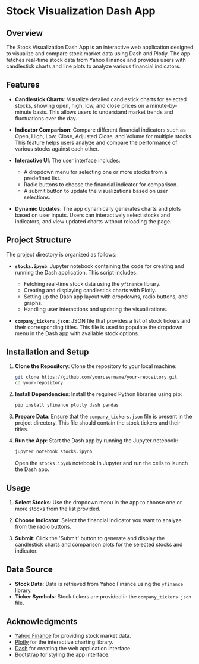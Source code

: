 # Stock Visualization Dash App

## Overview

The Stock Visualization Dash App is an interactive web application designed to visualize and compare stock market data using Dash and Plotly. The app fetches real-time stock data from Yahoo Finance and provides users with candlestick charts and line plots to analyze various financial indicators.

## Features

- **Candlestick Charts**: Visualize detailed candlestick charts for selected stocks, showing open, high, low, and close prices on a minute-by-minute basis. This allows users to understand market trends and fluctuations over the day.

- **Indicator Comparison**: Compare different financial indicators such as Open, High, Low, Close, Adjusted Close, and Volume for multiple stocks. This feature helps users analyze and compare the performance of various stocks against each other.

- **Interactive UI**: The user interface includes:
  - A dropdown menu for selecting one or more stocks from a predefined list.
  - Radio buttons to choose the financial indicator for comparison.
  - A submit button to update the visualizations based on user selections.

- **Dynamic Updates**: The app dynamically generates charts and plots based on user inputs. Users can interactively select stocks and indicators, and view updated charts without reloading the page.

## Project Structure

The project directory is organized as follows:

- **`stocks.ipynb`**: Jupyter notebook containing the code for creating and running the Dash application. This script includes:
  - Fetching real-time stock data using the `yfinance` library.
  - Creating and displaying candlestick charts with Plotly.
  - Setting up the Dash app layout with dropdowns, radio buttons, and graphs.
  - Handling user interactions and updating the visualizations.

- **`company_tickers.json`**: JSON file that provides a list of stock tickers and their corresponding titles. This file is used to populate the dropdown menu in the Dash app with available stock options.

## Installation and Setup

1. **Clone the Repository**:
   Clone the repository to your local machine:

   ```bash
   git clone https://github.com/yourusername/your-repository.git
   cd your-repository
   ```

2. **Install Dependencies**:
   Install the required Python libraries using pip:

   ```bash
   pip install yfinance plotly dash pandas
   ```

3. **Prepare Data**:
   Ensure that the `company_tickers.json` file is present in the project directory. This file should contain the stock tickers and their titles.

4. **Run the App**:
   Start the Dash app by running the Jupyter notebook:

   ```bash
   jupyter notebook stocks.ipynb
   ```

   Open the `stocks.ipynb` notebook in Jupyter and run the cells to launch the Dash app.

## Usage

1. **Select Stocks**:
   Use the dropdown menu in the app to choose one or more stocks from the list provided.

2. **Choose Indicator**:
   Select the financial indicator you want to analyze from the radio buttons.

3. **Submit**:
   Click the 'Submit' button to generate and display the candlestick charts and comparison plots for the selected stocks and indicator.

## Data Source

- **Stock Data**: Data is retrieved from Yahoo Finance using the `yfinance` library.
- **Ticker Symbols**: Stock tickers are provided in the `company_tickers.json` file.


## Acknowledgments

- [Yahoo Finance](https://finance.yahoo.com) for providing stock market data.
- [Plotly](https://plotly.com) for the interactive charting library.
- [Dash](https://dash.plotly.com) for creating the web application interface.
- [Bootstrap](https://getbootstrap.com) for styling the app interface.
```
